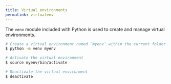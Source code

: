```yaml
---
title: Virtual environments
permalink: virtualenv
---
```


The `venv` module included with Python is used to create and manage virtual environments.

```bash
# Create a virtual environment named `myenv` within the current folder
$ python -m venv myenv

# Activate the virtual environment
$ source myenv/bin/activate

# Deactivate the virtual environment
$ deactivate
```
